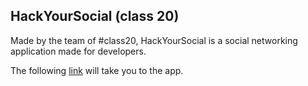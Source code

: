 ## HackYourSocial (class 20)

Made by the team of #class20, HackYourSocial is a social networking application made for developers.

The following [link](https://hackyoursocial.herokuapp.com/) will take you to the app.
